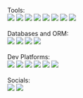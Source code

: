 Tools:<br>
<img src="https://img.shields.io/badge/Python-3776AB?style=flat&logo=python&logoColor=white">
<img src="https://img.shields.io/badge/Numpy-777BB4?style=flat&logo=numpy&logoColor=white">
<img src="https://img.shields.io/badge/Pandas-2C2D72?style=flat&logo=pandas&logoColor=white">
<img src="https://img.shields.io/badge/scikit_learn-F7931E?style=flat&logo=scikit-learn&logoColor=white">
<img src="https://img.shields.io/badge/PyTorch-EE4C2C?style=flat&logo=PyTorch&logoColor=white">
<img src="https://img.shields.io/badge/Streamlit-FF4B4B?style=flat&logo=Streamlit&logoColor=white">
<img src="https://img.shields.io/badge/flask-109989?style=flat&logo=flask&logoColor=white"/>
<img src="https://img.shields.io/badge/fastapi-109989?style=flat&logo=FASTAPI&logoColor=white"><br><br>
Databases and ORM:<br>
<img src="https://img.shields.io/badge/PostgreSQL-316192?style=flat&logo=postgresql&logoColor=white">
<img src="https://img.shields.io/badge/MongoDB-4EA94B?style=flat&logo=mongodb&logoColor=white">
<img src="https://img.shields.io/badge/MySQL-00000F?style=flat&logo=mysql&logoColor=white">
<img src="https://img.shields.io/badge/Firebase-ffca28?style=flat&logo=firebase&logoColor=black"><br><br>
Dev Platforms:<br>
<img src="https://img.shields.io/badge/Visual_Studio_Code-0078D4?style=flat&logo=visual%20studio%20code&logoColor=white">
<img src="https://img.shields.io/badge/Jupyter-F37626.svg?&style=flat&logo=Jupyter&logoColor=white">
<img src="https://img.shields.io/badge/Colab-F9AB00?style=flat&logo=googlecolab&color=525252">
<img src="https://img.shields.io/badge/Linux-FCC624?style=flat&logo=linux&logoColor=black">
<img src="https://img.shields.io/badge/Ubuntu-E95420?style=flat&logo=ubuntu&logoColor=white">
<img src="https://img.shields.io/badge/Git-F05032?style=flat&logo=git&logoColor=white"><br><br>
Socials:<br>
<a href="https://t.me/rakhid16"><img src="https://img.shields.io/badge/Telegram-2CA5E0?style=flat&logo=telegram&logoColor=white"></a> 
<a href="https://linkedin.com/in/rakhid16"><img src="https://img.shields.io/badge/LinkedIn-0077B5?style=flat&logo=linkedin&logoColor=white"></a>
